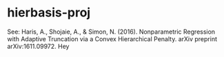 # hierbasis-proj

See: Haris, A., Shojaie, A., & Simon, N. (2016). Nonparametric Regression with Adaptive Truncation via a Convex Hierarchical Penalty. arXiv preprint arXiv:1611.09972.
Hey